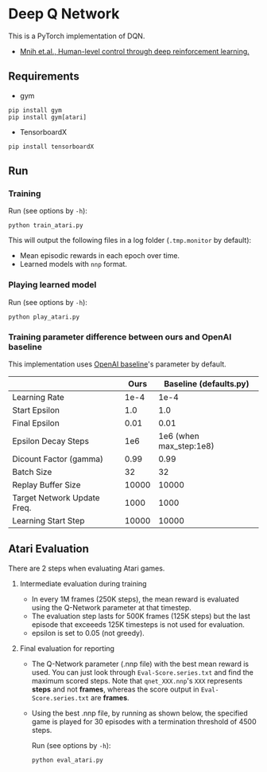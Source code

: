 # Deep Q Network

This is a PyTorch implementation of DQN.

* [Mnih et.al., Human-level control through deep reinforcement learning.](https://www.nature.com/articles/nature14236)

##  Requirements

* gym
```
pip install gym
pip install gym[atari]
```

* TensorboardX
```
pip install tensorboardX
```

## Run

### Training

Run (see options by `-h`):

```
python train_atari.py
```

This will output the following files in a log folder (`.tmp.monitor` by default):

* Mean episodic rewards in each epoch over time.
* Learned models with `nnp` format.


### Playing learned model

Run (see options by `-h`):

```
python play_atari.py
```

### Training parameter difference between ours and OpenAI baseline

This implementation uses [OpenAI baseline](https://github.com/openai/baselines)'s parameter by default.


|                             |  Ours | Baseline (defaults.py)  |
| ----                        |  ---- | ----                    |
| Learning Rate               | 1e-4  | 1e-4                    |
| Start Epsilon               | 1.0   | 1.0                     |
| Final Epsilon               | 0.01  | 0.01                    |
| Epsilon Decay Steps         | 1e6   | 1e6 (when max_step:1e8) |
| Dicount Factor (gamma)      | 0.99  | 0.99                    |
| Batch Size                  | 32    | 32                      |
| Replay Buffer Size          | 10000 | 10000                   |
| Target Network Update Freq. | 1000  | 1000                    |
| Learning Start Step         | 10000 | 10000                   |


## Atari Evaluation

There are 2 steps when evaluating Atari games.

1. Intermediate evaluation during training

    * In every 1M frames (250K steps), the mean reward is evaluated using the Q-Network parameter at that timestep.
    * The evaluation step lasts for 500K frames (125K steps) but the last episode that exceeeds 125K timesteps is not used for evaluation.
    * epsilon is set to 0.05 (not greedy).

2. Final evaluation for reporting

    * The Q-Network parameter (.nnp file) with the best mean reward is used. You can just look through `Eval-Score.series.txt` and find the maximum scored steps. Note that `qnet_XXX.nnp`'s `XXX` represents **steps** and not **frames**, whereas the score output in `Eval-Score.series.txt` are **frames**.

    * Using the best .nnp file, by running as shown below, the specified game is played for 30 episodes with a termination threshold of 4500 steps.

        Run (see options by `-h`):
        ```
        python eval_atari.py
        ```




